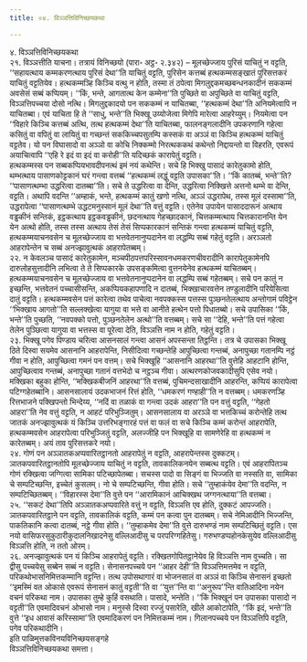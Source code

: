 ```yaml
---
title: ०४. विञ्ञत्तिविनिच्छयकथा

---
```

४. विञ्ञत्तिविनिच्छयकथा  
२१. विञ्ञत्तीति याचना। तत्रायं विनिच्छयो (पारा॰ अट्ठ॰ २.३४२) – मूलच्छेज्जाय पुरिसं याचितुं न वट्टति, ‘‘सहायत्थाय कम्मकरणत्थाय पुरिसं देथा’’ति याचितुं वट्टति, पुरिसेन कत्तब्बं हत्थकम्मसङ्खातं पुरिसत्तकरं याचितुं वट्टतियेव। हत्थकम्मञ्हि किञ्चि वत्थु न होति, तस्मा तं ठपेत्वा मिगलुद्दकमच्छबन्धनकादीनं सककम्मं अवसेसं सब्बं कप्पियम्। ‘‘किं, भन्ते, आगतात्थ केन कम्मेना’’ति पुच्छिते वा अपुच्छिते वा याचितुं वट्टति, विञ्ञत्तिपच्चया दोसो नत्थि। मिगलुद्दकादयो पन सककम्मं न याचितब्बा, ‘‘हत्थकम्मं देथा’’ति अनियमेत्वापि न याचितब्बा। एवं याचिता हि ते ‘‘साधु, भन्ते’’ति भिक्खू उय्योजेत्वा मिगेपि मारेत्वा आहरेय्युम्। नियमेत्वा पन ‘‘विहारे किञ्चि कत्तब्बं अत्थि, तत्थ हत्थकम्मं देथा’’ति याचितब्बा, फालनङ्गलादीनि उपकरणानि गहेत्वा कसितुं वा वपितुं वा लायितुं वा गच्छन्तं सककिच्चपसुतम्पि कस्सकं वा अञ्ञं वा किञ्चि हत्थकम्मं याचितुं वट्टतेव। यो पन विघासादो वा अञ्ञो वा कोचि निक्कम्मो निरत्थककथं कथेन्तो निद्दायन्तो वा विहरति, एवरूपं अयाचित्वापि ‘‘एहि रे इदं वा इदं वा करोही’’ति यदिच्छकं कारापेतुं वट्टति।  
हत्थकम्मस्स पन सब्बकप्पियभावदीपनत्थं इमं नयं कथेन्ति। सचे हि भिक्खु पासादं कारेतुकामो होति, थम्भत्थाय पासाणकोट्टकानं घरं गन्त्वा वत्तब्बं ‘‘हत्थकम्मं लद्धुं वट्टति उपासका’’ति। ‘‘किं कातब्बं, भन्ते’’ति? ‘‘पासाणत्थम्भा उद्धरित्वा दातब्बा’’ति। सचे ते उद्धरित्वा वा देन्ति, उद्धरित्वा निक्खित्ते अत्तनो थम्भे वा देन्ति, वट्टति। अथापि वदन्ति ‘‘अम्हाकं, भन्ते, हत्थकम्मं कातुं खणो नत्थि, अञ्ञं उद्धरापेथ, तस्स मूलं दस्सामा’’ति, उद्धरापेत्वा ‘‘पासाणत्थम्भे उद्धटमनुस्सानं मूलं देथा’’ति वत्तुं वट्टति। एतेनेव उपायेन पासाददारूनं अत्थाय वड्ढकीनं सन्तिकं, इट्ठकत्थाय इट्ठकवड्ढकीनं, छदनत्थाय गेहच्छादकानं, चित्तकम्मत्थाय चित्तकारानन्ति येन येन अत्थो होति, तस्स तस्स अत्थाय तेसं तेसं सिप्पकारकानं सन्तिकं गन्त्वा हत्थकम्मं याचितुं वट्टति, हत्थकम्मयाचनवसेन च मूलच्छेज्जाय वा भत्तवेतनानुप्पदानेन वा लद्धम्पि सब्बं गहेतुं वट्टति। अरञ्ञतो आहरापेन्तेन च सब्बं अनज्झावुत्थकं आहरापेतब्बम्।  
२२. न केवलञ्च पासादं कारेतुकामेन, मञ्चपीठपत्तपरिस्सावनधमकरणचीवरादीनि कारापेतुकामेनपि दारुलोहसुत्तादीनि लभित्वा ते ते सिप्पकारके उपसङ्कमित्वा वुत्तनयेनेव हत्थकम्मं याचितब्बम्। हत्थकम्मयाचनवसेन च मूलच्छेज्जाय वा भत्तवेतनानुप्पदानेन वा लद्धम्पि सब्बं गहेतब्बम्। सचे पन कातुं न इच्छन्ति, भत्तवेतनं पच्चासीसन्ति, अकप्पियकहापणादि न दातब्बं, भिक्खाचारवत्तेन तण्डुलादीनि परियेसित्वा दातुं वट्टति। हत्थकम्मवसेन पत्तं कारेत्वा तथेव पाचेत्वा नवपक्कस्स पत्तस्स पुञ्छनतेलत्थाय अन्तोगामं पविट्ठेन ‘‘भिक्खाय आगतो’’ति सल्लक्खेत्वा यागुया वा भत्ते वा आनीते हत्थेन पत्तो पिधातब्बो। सचे उपासिका ‘‘किं, भन्ते’’ति पुच्छति, ‘‘नवपक्को पत्तो, पुञ्छनतेलेन अत्थो’’ति वत्तब्बम्। सचे सा ‘‘देहि, भन्ते’’ति पत्तं गहेत्वा तेलेन पुञ्छित्वा यागुया वा भत्तस्स वा पूरेत्वा देति, विञ्ञत्ति नाम न होति, गहेतुं वट्टति।  
२३. भिक्खू पगेव पिण्डाय चरित्वा आसनसालं गन्त्वा आसनं अपस्सन्ता तिट्ठन्ति। तत्र चे उपासका भिक्खू ठिते दिस्वा सयमेव आसनानि आहरापेन्ति, निसीदित्वा गच्छन्तेहि आपुच्छित्वा गन्तब्बं, अनापुच्छा गतानम्पि नट्ठं गीवा न होति, आपुच्छित्वा गमनं पन वत्तम्। सचे भिक्खूहि ‘‘आसनानि आहरथा’’ति वुत्तेहि आहटानि होन्ति, आपुच्छित्वाव गन्तब्बं, अनापुच्छा गतानं वत्तभेदो च नट्ठञ्च गीवा। अत्थरणकोजवकादीसुपि एसेव नयो।  
मक्खिका बहुका होन्ति, ‘‘मक्खिकबीजनिं आहरथा’’ति वत्तब्बं, पुचिमन्दसाखादीनि आहरन्ति, कप्पियं कारापेत्वा पटिग्गहेतब्बानि। आसनसालायं उदकभाजनं रित्तं होति, ‘‘धमकरणं गण्हाही’’ति न वत्तब्बम्। धमकरणञ्हि रित्तभाजने पक्खिपन्तो भिन्देय्य, ‘‘नदिं वा तळाकं वा गन्त्वा उदकं आहरा’’ति पन वत्तुं वट्टति, ‘‘गेहतो आहरा’’ति नेव वत्तुं वट्टति, न आहटं परिभुञ्जितुम्। आसनसालाय वा अरञ्ञे वा भत्तकिच्चं करोन्तेहि तत्थ जातकं अनज्झावुत्थकं यं किञ्चि उत्तरिभङ्गारहं पत्तं वा फलं वा सचे किञ्चि कम्मं करोन्तं आहरापेति, हत्थकम्मवसेन आहरापेत्वा परिभुञ्जितुं वट्टति, अलज्जीहि पन भिक्खूहि वा सामणेरेहि वा हत्थकम्मं न कारेतब्बम्। अयं ताव पुरिसत्तकरे नयो।  
२४. गोणं पन अञ्ञातकअप्पवारितट्ठानतो आहरापेतुं न वट्टति, आहरापेन्तस्स दुक्कटम्। ञातकपवारितट्ठानतोपि मूलच्छेज्जाय याचितुं न वट्टति, तावकालिकनयेन सब्बत्थ वट्टति। एवं आहरापितञ्च गोणं रक्खित्वा जग्गित्वा सामिका पटिच्छापेतब्बा। सचस्स पादो वा सिङ्गं वा भिज्जति वा नस्सति वा, सामिका चे सम्पटिच्छन्ति, इच्चेतं कुसलम्। नो चे सम्पटिच्छन्ति, गीवा होति। सचे ‘‘तुम्हाकंयेव देमा’’ति वदन्ति, न सम्पटिच्छितब्बम्। ‘‘विहारस्स देमा’’ति वुत्ते पन ‘‘आरामिकानं आचिक्खथ जग्गनत्थाया’’ति वत्तब्बा।  
२५. ‘‘सकटं देथा’’तिपि अञ्ञातकअप्पवारिते वत्तुं न वट्टति, विञ्ञत्ति एव होति, दुक्कटं आपज्जति। ञातकपवारितट्ठाने पन वट्टति, तावकालिकं वट्टति, कम्मं पन कत्वा पुन दातब्बम्। सचे नेमिआदीनि भिज्जन्ति, पाकतिकानि कत्वा दातब्बं, नट्ठे गीवा होति। ‘‘तुम्हाकमेव देमा’’ति वुत्ते दारुभण्डं नाम सम्पटिच्छितुं वट्टति। एस नयो वासिफरसुकुठारीकुदालनिखादनेसु वल्लिआदीसु च परपरिग्गहितेसु। गरुभण्डप्पहोनकेसुयेव वल्लिआदीसु विञ्ञत्ति होति, न ततो ओरम्।  
२६. अनज्झावुत्थकं पन यं किञ्चि आहरापेतुं वट्टति। रक्खितगोपितट्ठानेयेव हि विञ्ञत्ति नाम वुच्चति। सा द्वीसु पच्चयेसु सब्बेन सब्बं न वट्टति। सेनासनपच्चये पन ‘‘आहर देही’’ति विञ्ञत्तिमत्तमेव न वट्टति, परिकथोभासनिमित्तकम्मानि वट्टन्ति। तत्थ उपोसथागारं वा भोजनसालं वा अञ्ञं वा किञ्चि सेनासनं इच्छतो ‘‘इमस्मिं वत ओकासे एवरूपं सेनासनं कातुं वट्टती’’ति वा ‘‘युत्त’’न्ति वा ‘‘अनुरूप’’न्ति वातिआदिना नयेन वचनं परिकथा नाम। उपासका तुम्हे कुहिं वसथाति। पासादे, भन्तेति। ‘‘किं भिक्खूनं पन उपासका पासादो न वट्टती’’ति एवमादिवचनं ओभासो नाम। मनुस्से दिस्वा रज्जुं पसारेति, खीले आकोटापेति, ‘‘किं इदं, भन्ते’’ति वुत्ते ‘‘इध आवासं करिस्सामा’’ति एवमादिकरणं पन निमित्तकम्मं नाम। गिलानपच्चये पन विञ्ञत्तिपि वट्टति, पगेव परिकथादीनि।  
इति पाळिमुत्तकविनयविनिच्छयसङ्गहे  
विञ्ञत्तिविनिच्छयकथा समत्ता।  
